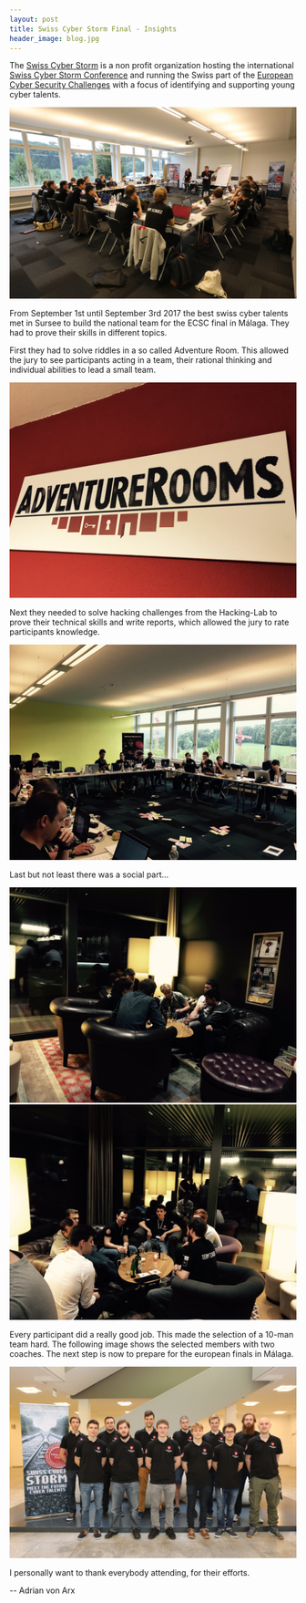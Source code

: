 ```yaml
---
layout: post
title: Swiss Cyber Storm Final - Insights
header_image: blog.jpg
---
```


The [Swiss Cyber Storm](https://www.swisscyberstorm.com) is a non profit organization hosting the international [Swiss Cyber Storm Conference](https://www.swisscyberstorm.com/conference/) and running the Swiss part of the [European Cyber Security Challenges](https://www.europeancybersecuritychallenge.eu/) with a focus of identifying and supporting young cyber talents.

<img src="/img/blog/ch_team.jpg">

From September 1st until September 3rd 2017 the best swiss cyber talents met in Sursee to build the national team for the ECSC final in Málaga.
They had to prove their skills in different topics.

First they had to solve riddles in a so called Adventure Room. This allowed the jury to see participants acting in a team, their rational thinking and individual abilities to lead a small team.

<img src="/img/blog/adventure-rooms.jpg">

Next they needed to solve hacking challenges from the Hacking-Lab to prove their technical skills and write reports, which allowed the jury to rate participants knowledge.

<img src="/img/blog/hl.jpg">

Last but not least there was a social part...

<img src="/img/blog/social_part1.jpg">

<img src="/img/blog/social_part2.jpg">

Every participant did a really good job. This made the selection of a 10-man team hard.
The following image shows the selected members with two coaches. The next step is now to prepare for the european finals in Málaga.

<img src="/img/blog/SwissECSCTeam-1.jpg">


I personally want to thank everybody attending, for their efforts.

-- Adrian von Arx
